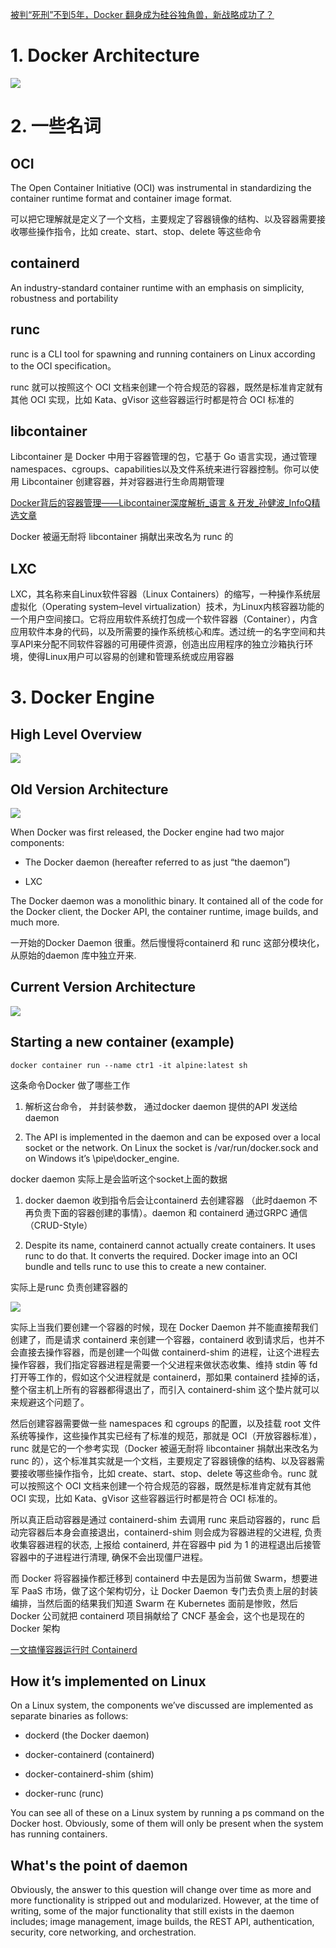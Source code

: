 [被判“死刑”不到5年，Docker 翻身成为硅谷独角兽，新战略成功了？](https://mp.weixin.qq.com/s/i7YVcIGpKv9NhPLLMhDg3Q)

# 1. Docker Architecture

![](https://raw.githubusercontent.com/feyfree/my-github-images/main/docker-architecture.png)

# 2. 一些名词

## OCI

The Open Container Initiative (OCI) was instrumental in standardizing the container runtime format and container image format. 

可以把它理解就是定义了一个文档，主要规定了容器镜像的结构、以及容器需要接收哪些操作指令，比如 create、start、stop、delete 等这些命令

## containerd

An industry-standard container runtime with an emphasis on simplicity, robustness and portability

## runc

runc is a CLI tool for spawning and running containers on Linux according to the OCI specification。

runc 就可以按照这个 OCI 文档来创建一个符合规范的容器，既然是标准肯定就有其他 OCI 实现，比如 Kata、gVisor 这些容器运行时都是符合 OCI 标准的

## libcontainer

Libcontainer 是 Docker 中用于容器管理的包，它基于 Go 语言实现，通过管理namespaces、cgroups、capabilities以及文件系统来进行容器控制。你可以使用 Libcontainer 创建容器，并对容器进行生命周期管理

[Docker背后的容器管理——Libcontainer深度解析_语言 & 开发_孙健波_InfoQ精选文章](https://www.infoq.cn/article/docker-container-management-libcontainer-depth-analysis)

Docker 被逼无耐将 libcontainer 捐献出来改名为 runc 的

## LXC

LXC，其名称来自Linux软件容器（Linux Containers）的缩写，一种操作系统层虚拟化（Operating system–level virtualization）技术，为Linux内核容器功能的一个用户空间接口。它将应用软件系统打包成一个软件容器（Container），内含应用软件本身的代码，以及所需要的操作系统核心和库。透过统一的名字空间和共享API来分配不同软件容器的可用硬件资源，创造出应用程序的独立沙箱执行环境，使得Linux用户可以容易的创建和管理系统或应用容器

# 3. Docker Engine

## High Level Overview

![](https://raw.githubusercontent.com/feyfree/my-github-images/main/20220426162750-docker-high-level-overview.png)

## Old Version Architecture

![](https://raw.githubusercontent.com/feyfree/my-github-images/main/20220426162835-docker-old-version.png)

When Docker was first released, the Docker engine had two major components:

- The Docker daemon (hereafter referred to as just “the daemon”)

- LXC

The Docker daemon was a monolithic binary. It contained all of the code for the Docker client, the Docker API, the container runtime, image builds, and much more.

一开始的Docker Daemon 很重。然后慢慢将containerd 和 runc 这部分模块化， 从原始的daemon 库中独立开来.

## Current Version Architecture

![](https://raw.githubusercontent.com/feyfree/my-github-images/main/20220426162918-docker-current-version.png)

## Starting a new container (example)

```shell
docker container run --name ctr1 -it alpine:latest sh
```

这条命令Docker 做了哪些工作

1. 解析这台命令， 并封装参数， 通过docker daemon 提供的API 发送给daemon

1. The API is implemented in the daemon and can be exposed over a local socket or the network. On Linux the
 socket is /var/run/docker.sock and on Windows it’s \pipe\docker_engine.

docker daemon 实际上是会监听这个socket上面的数据

1. docker daemon 收到指令后会让containerd 去创建容器 （此时daemon 不再负责下面的容器创建的事情）。daemon 和 containerd 通过GRPC 通信 （CRUD-Style）

1. Despite its name, containerd cannot actually create containers. It uses runc to do that. It converts the required. Docker image into an OCI bundle and tells runc to use this to create a new container.

实际上是runc 负责创建容器的

![](https://raw.githubusercontent.com/feyfree/my-github-images/main/20220426163011-docker-runc.png)

实际上当我们要创建一个容器的时候，现在 Docker Daemon 并不能直接帮我们创建了，而是请求 containerd 来创建一个容器，containerd 收到请求后，也并不会直接去操作容器，而是创建一个叫做 containerd-shim 的进程，让这个进程去操作容器，我们指定容器进程是需要一个父进程来做状态收集、维持 stdin 等 fd 打开等工作的，假如这个父进程就是 containerd，那如果 containerd 挂掉的话，整个宿主机上所有的容器都得退出了，而引入 containerd-shim 这个垫片就可以来规避这个问题了。

然后创建容器需要做一些 namespaces 和 cgroups 的配置，以及挂载 root 文件系统等操作，这些操作其实已经有了标准的规范，那就是 OCI（开放容器标准），runc 就是它的一个参考实现（Docker 被逼无耐将 libcontainer 捐献出来改名为 runc 的），这个标准其实就是一个文档，主要规定了容器镜像的结构、以及容器需要接收哪些操作指令，比如 create、start、stop、delete 等这些命令。runc 就可以按照这个 OCI 文档来创建一个符合规范的容器，既然是标准肯定就有其他 OCI 实现，比如 Kata、gVisor 这些容器运行时都是符合 OCI 标准的。

所以真正启动容器是通过 containerd-shim 去调用 runc 来启动容器的，runc 启动完容器后本身会直接退出，containerd-shim 则会成为容器进程的父进程, 负责收集容器进程的状态, 上报给 containerd, 并在容器中 pid 为 1 的进程退出后接管容器中的子进程进行清理, 确保不会出现僵尸进程。

而 Docker 将容器操作都迁移到 containerd 中去是因为当前做 Swarm，想要进军 PaaS 市场，做了这个架构切分，让 Docker Daemon 专门去负责上层的封装编排，当然后面的结果我们知道 Swarm 在 Kubernetes 面前是惨败，然后 Docker 公司就把 containerd 项目捐献给了 CNCF 基金会，这个也是现在的 Docker 架构

[一文搞懂容器运行时 Containerd](https://www.qikqiak.com/post/containerd-usage/)

## How it’s implemented on Linux

On a Linux system, the components we’ve discussed are implemented as separate binaries as follows:

-  dockerd (the Docker daemon)

-  docker-containerd (containerd)

- docker-containerd-shim (shim)

- docker-runc (runc)

You can see all of these on a Linux system by running a ps command on the Docker host. Obviously, some of them will only be present when the system has running containers.

## What's the point of daemon

Obviously, the answer to this question will change over time as more and more functionality is stripped out and modularized. However, at the time of writing, some of the major functionality that still exists in the daemon includes; image management, image builds, the REST API, authentication, security, core networking, and orchestration.



